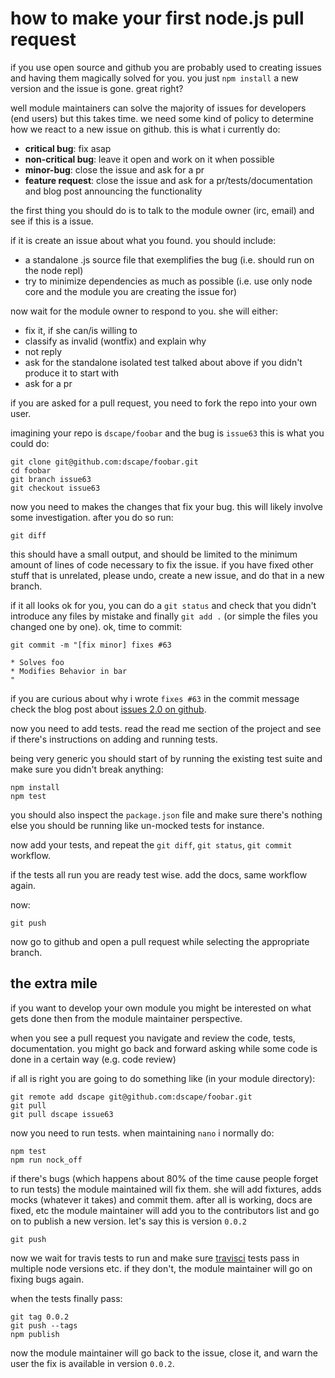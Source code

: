 # how to make your first node.js pull request

if you use open source and github you are probably used to creating issues and having them magically solved for you. you just `npm install` a new version and the issue is gone. great right?

well module maintainers can solve the majority of issues for developers (end users) but this takes time.  we need some kind of policy to determine how we react to a new issue on github. this is what i currently do:

* **critical bug**: fix asap 
* **non-critical bug**: leave it open and work on it when possible
* **minor-bug**: close the issue and ask for a pr
* **feature request**: close the issue and ask for a pr/tests/documentation and blog post announcing the functionality

the first thing you should do is to talk to the module owner (irc, email) and see if this is a issue.

if it is create an issue about what you found. you should include:

* a standalone .js source file that exemplifies the bug (i.e. should run on the node repl)
* try to minimize dependencies as much as possible (i.e. use only node core and the module you are creating the issue for)

now wait for the module owner to respond to you. she will either:

* fix it, if she can/is willing to
* classify as invalid (wontfix) and explain why
* not reply
* ask for the standalone isolated test talked about above if you didn't produce it to start with
* ask for a pr

if you are asked for a pull request, you need to fork the repo into your own user. 

imagining your repo is `dscape/foobar` and the bug is `issue63` this is what you could do:

```
git clone git@github.com:dscape/foobar.git
cd foobar
git branch issue63
git checkout issue63
```

now you need to makes the changes that fix your bug. this will likely involve some investigation. after you do so run:

```
git diff
```

this should have a small output, and should be limited to the minimum amount of lines of code necessary to fix the issue. if you have fixed other stuff that is unrelated, please undo, create a new issue, and do that in a new branch.

if it all looks ok for you, you can do a `git status` and check that you didn't introduce any files by mistake and finally `git add .` (or simple the files you changed one by one). ok, time to commit:

```
git commit -m "[fix minor] fixes #63

* Solves foo
* Modifies Behavior in bar
"
```

if you are curious about why i wrote `fixes #63` in the commit message check the blog post about [issues 2.0 on github](https://github.com/blog/831-issues-2-0-the-next-generation).

now you need to add tests. read the read me section of the project and see if there's instructions on adding and running tests. 

being very generic you should start of by running the existing test suite and make sure you didn't break anything:

```
npm install
npm test
```

you should also inspect the `package.json` file and make sure there's nothing else you should be running like un-mocked tests for instance.

now add your tests, and repeat the `git diff`, `git status`, `git commit` workflow.

if the tests all run you are ready test wise. add the docs, same workflow again.

now:

```
git push
```

now go to github and open a pull request while selecting the appropriate branch.

## the extra mile

if you want to develop your own module you might be interested on what gets done then from the module maintainer perspective.

when you see a pull request you navigate and review the code, tests, documentation. 
you might go back and forward asking while some code is done in a certain way (e.g. code review)

if all is right you are going to do something like (in your module directory):

```
git remote add dscape git@github.com:dscape/foobar.git
git pull
git pull dscape issue63
```

now you need to run tests. when maintaining `nano` i normally do:

```
npm test
npm run nock_off
```

if there's bugs (which happens about 80% of the time cause people forget to run tests) the module maintained will fix them. she will add fixtures, adds mocks (whatever it takes) and commit them. after all is working, docs are fixed, etc the module maintainer will add you to the contributors list and go on to publish a new version. let's say this is version `0.0.2`

```
git push
```

now we wait for travis tests to run and make sure [travisci](http://travis-ci.org/) tests pass in multiple node versions etc. if they don't, the module maintainer will go on fixing bugs again. 

when the tests finally pass:

```
git tag 0.0.2
git push --tags
npm publish
```

now the module maintainer will go back to the issue, close it, and warn the user the fix is available in version `0.0.2`.
